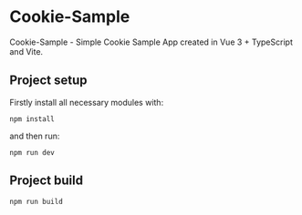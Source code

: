 # Cookie-Sample

Cookie-Sample - Simple Cookie Sample App created in Vue 3 + TypeScript and Vite.

## Project setup

Firstly install all necessary modules with:

`npm install`

and then run:

`npm run dev`

## Project build

`npm run build`
